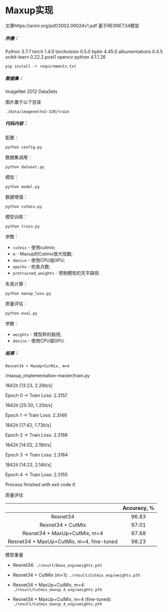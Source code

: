 # Maxup实现

文章https://arxiv.org/pdf/2002.09024v1.pdf
基于RESNET34模型

##### 所需：

Python 3.7.7
torch 1.4.0
torchvision 0.5.0
tqdm 4.45.0
albumentations 0.4.5
scikit-learn 0.22.2.post1
opencv-python 4.1.1.26

```pip install -r requirements.txt```

##### 数据集：

ImageNet 2012 DataSets

图片置于以下目录

```./data/imagenette2-320/train```

##### 代码内容：

配置：

```python config.py```

数据集调用：

```python dataset.py```

模型：

```python model.py```

数据增强：

```python cutmix.py```

模型训练：

```python train.py```

参数：

* ```cutmix``` - 使用cutmix;
* ```m``` - Maxup的Cutmix放大倍数;
* ```device``` - 使用CPU或GPU;
* ```epochs``` - 检查点数;
* ```pretrained_weights``` - 预制模型的天平路径.

失真计算：

```python maxup_loss.py```

质量评估：

```python eval.py```

参数：

* ```weights``` - 模型秤的路径;
* ```device``` - 使用CPU或GPU.

##### 结果：

```Resnet34 + MaxUp+CutMix, m=4```

/maxup_implementation-master/train.py

1842it [13:23, 2.29it/s]

Epoch 0 -> Train Loss: 2.3157

1842it [25:30, 1.20it/s]

Epoch 1 -> Train Loss: 2.3146

1842it [17:42, 1.73it/s]

Epoch 2 -> Train Loss: 2.3168

1842it [14:02, 2.19it/s]

Epoch 3 -> Train Loss: 2.3184

1842it [14:22, 2.14it/s]

Epoch 4 -> Train Loss: 2.3155

Process finished with exit code 0

质量评估

|                                          | Accuracy, % |
| :--------------------------------------: | :---------: |
|                 Resnet34                 |    96.83    |
|            Resnet34 + CutMix             |    97.01    |
|       Resnet34 + MaxUp+CutMix, m=4       |    97.68    |
| Resnet34 + MaxUp+CutMix, m=4, fine-tuned |    98.23    |

模型重量

 * Resnet34: ```./result/Base_exp/weights.pth```

 * Resnet34 + CutMix (m=1): ```./result/Cutmix_exp/weights.pth```

 * Resnet34 + MaxUp+CutMix, m=4: ```./result/Cutmix_maxup_4_exp/weights.pth```

 * Resnet34 + MaxUp+CutMix, m=4 (fine-tuned): ```./result/Cutmix_maxup_4_exp/weights.pth```


